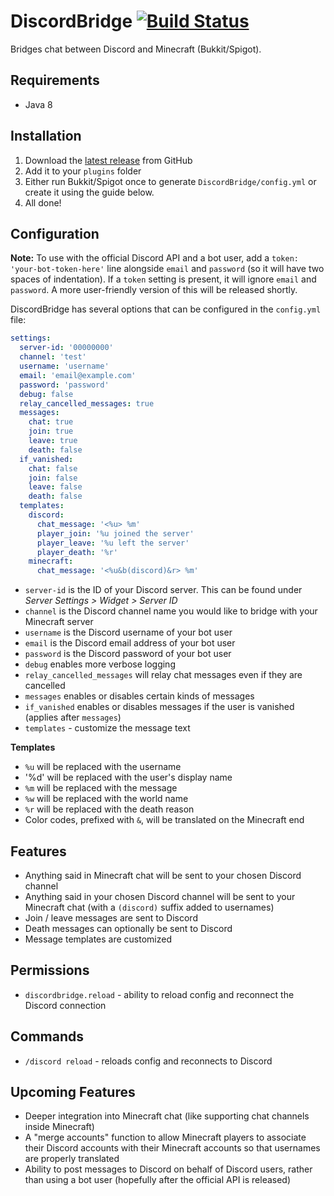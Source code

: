 # DiscordBridge [![Build Status](https://travis-ci.org/the-obsidian/DiscordBridge.svg?branch=master)](https://travis-ci.org/the-obsidian/DiscordBridge)

Bridges chat between Discord and Minecraft (Bukkit/Spigot).

## Requirements

* Java 8

## Installation

1. Download the [latest release](https://github.com/the-obsidian/DiscordBridge/releases) from GitHub
1. Add it to your `plugins` folder
1. Either run Bukkit/Spigot once to generate `DiscordBridge/config.yml` or create it using the guide below.
1. All done!

## Configuration

**Note:** To use with the official Discord API and a bot user, add a `token: 'your-bot-token-here'` line alongside `email` and `password` (so it will have two spaces of indentation).  If a `token` setting is present, it will ignore `email` and `password`.  A more user-friendly version of this will be released shortly.

DiscordBridge has several options that can be configured in the `config.yml` file:

```yaml
settings:
  server-id: '00000000'
  channel: 'test'
  username: 'username'
  email: 'email@example.com'
  password: 'password'
  debug: false
  relay_cancelled_messages: true
  messages:
    chat: true
    join: true
    leave: true
    death: false
  if_vanished:
    chat: false
    join: false
    leave: false
    death: false
  templates:
    discord:
      chat_message: '<%u> %m'
      player_join: '%u joined the server'
      player_leave: '%u left the server'
      player_death: '%r'
    minecraft:
      chat_message: '<%u&b(discord)&r> %m'
```

* `server-id` is the ID of your Discord server.  This can be found under *Server Settings > Widget > Server ID*
* `channel` is the Discord channel name you would like to bridge with your Minecraft server
* `username` is the Discord username of your bot user
* `email` is the Discord email address of your bot user
* `password` is the Discord password of your bot user
* `debug` enables more verbose logging
* `relay_cancelled_messages` will relay chat messages even if they are cancelled
* `messages` enables or disables certain kinds of messages
* `if_vanished` enables or disables messages if the user is vanished (applies after `messages`)
* `templates` - customize the message text 

**Templates**

- `%u` will be replaced with the username 
- '%d' will be replaced with the user's display name
- `%m` will be replaced with the message
- `%w` will be replaced with the world name
- `%r` will be replaced with the death reason
- Color codes, prefixed with `&`, will be translated on the Minecraft end

## Features

* Anything said in Minecraft chat will be sent to your chosen Discord channel
* Anything said in your chosen Discord channel will be sent to your Minecraft chat (with a `(discord)` suffix added to usernames)
* Join / leave messages are sent to Discord
* Death messages can optionally be sent to Discord
* Message templates are customized

## Permissions

- `discordbridge.reload` - ability to reload config and reconnect the Discord connection

## Commands

- `/discord reload` - reloads config and reconnects to Discord

## Upcoming Features

* Deeper integration into Minecraft chat (like supporting chat channels inside Minecraft)
* A "merge accounts" function to allow Minecraft players to associate their Discord accounts with their Minecraft accounts so that usernames are properly translated
* Ability to post messages to Discord on behalf of Discord users, rather than using a bot user (hopefully after the official API is released)
